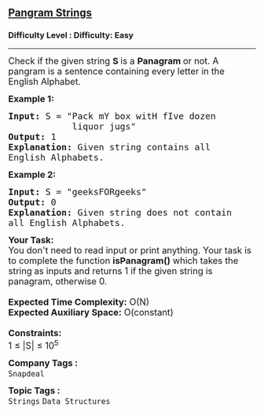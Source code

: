 <h2><a href="https://www.geeksforgeeks.org/problems/pangram-strings3155/1?page=2&category=Strings&status=unsolved,attempted&sortBy=accuracy">Pangram Strings</a></h2><h3>Difficulty Level : Difficulty: Easy</h3><hr><div class="problems_problem_content__Xm_eO"><p><span style="font-size:18px">Check if the given string <strong>S </strong>is a <strong>Panagram </strong>or not. A pangram is a sentence containing every letter in the English Alphabet.</span></p>

<p><strong><span style="font-size:18px">Example 1:</span></strong></p>

<pre><span style="font-size:18px"><strong>Input:</strong> S = "Pack mY box witH fIve dozen 
            liquor jugs"
<strong>Output:</strong> 1
<strong>Explanation:</strong> Given string contains all 
English Alphabets. </span></pre>

<p><strong><span style="font-size:18px">Example 2:</span></strong></p>

<pre><span style="font-size:18px"><strong>Input:</strong> S = "geeksFORgeeks"
<strong>Output:</strong> 0
<strong>Explanation:</strong> Given string does not contain 
all English Alphabets. </span></pre>

<p><span style="font-size:18px"><strong>Your Task:&nbsp;&nbsp;</strong><br>
You don't need to read input or print anything. Your task is to complete the function <strong>isPanagram()</strong>&nbsp;which takes the string<strong>&nbsp;</strong>as inputs and returns 1 if the given string is panagram, otherwise 0.<br>
<br>
<strong>Expected Time Complexity:</strong>&nbsp;O(N)<br>
<strong>Expected Auxiliary Space:</strong>&nbsp;O(constant)<br>
<br>
<strong>Constraints:</strong><br>
1 ≤ |S| ≤ 10<sup>5</sup></span></p>
</div><p><span style=font-size:18px><strong>Company Tags : </strong><br><code>Snapdeal</code>&nbsp;<br><p><span style=font-size:18px><strong>Topic Tags : </strong><br><code>Strings</code>&nbsp;<code>Data Structures</code>&nbsp;
